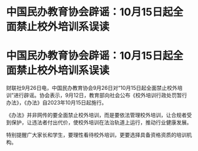 # 中国民办教育协会辟谣：10月15日起全面禁止校外培训系误读

# 中国民办教育协会辟谣：10月15日起全面禁止校外培训系误读

财联社9月26日电，中国民办教育协会9月26日对“10月15日起全面禁止校外培训”进行辟谣。协会表示，9月12日，教育部向社会公布《校外培训行政处罚暂行办法》，《办法》自2023年10月15日起施行。

《办法》并非网传的要全面禁止校外培训，而是要依法管理校外培训，让合规者受到保护，让违法者付出代价，使校外培训在法治轨道上运行，推动行业健康发展。

特别提醒广大家长和学生，要理性看待校外培训，更要选择具备资格资质的培训机构。

